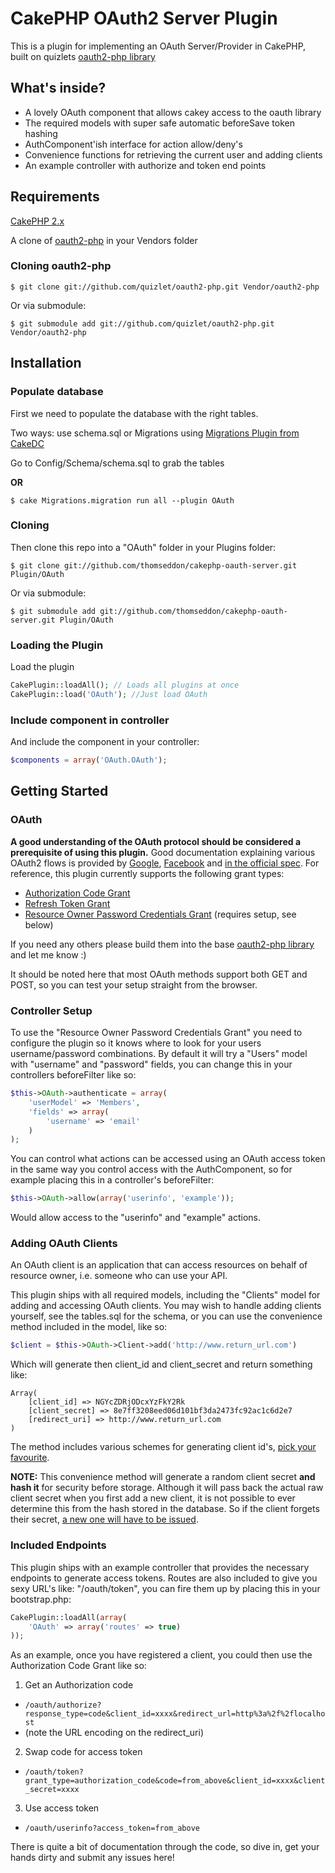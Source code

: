 # CakePHP OAuth2 Server Plugin

This is a plugin for implementing an OAuth Server/Provider in CakePHP, built on quizlets [oauth2-php library][1]

## What's inside?
* A lovely OAuth component that allows cakey access to the oauth library
* The required models with super safe automatic beforeSave token hashing
* AuthComponent'ish interface for action allow/deny's
* Convenience functions for retrieving the current user and adding clients
* An example controller with authorize and token end points

## Requirements
[CakePHP 2.x](http://cakephp.org/)


A clone of [oauth2-php][1] in your Vendors folder
### Cloning oauth2-php
```
$ git clone git://github.com/quizlet/oauth2-php.git Vendor/oauth2-php
```
Or via submodule:

```
$ git submodule add git://github.com/quizlet/oauth2-php.git Vendor/oauth2-php
```

## Installation

### Populate database
First we need to populate the database with the right tables.

Two ways: use schema.sql or Migrations using [Migrations Plugin from CakeDC][2]

Go to Config/Schema/schema.sql to grab the tables

**OR**

```
$ cake Migrations.migration run all --plugin OAuth
```

### Cloning
Then clone this repo into a "OAuth" folder in your Plugins folder:

```
$ git clone git://github.com/thomseddon/cakephp-oauth-server.git Plugin/OAuth
```
Or via submodule:

```
$ git submodule add git://github.com/thomseddon/cakephp-oauth-server.git Plugin/OAuth
```

### Loading the Plugin
Load the plugin

```PHP
CakePlugin::loadAll(); // Loads all plugins at once
CakePlugin::load('OAuth'); //Just load OAuth
```

### Include component in controller
And include the component in your controller:

```PHP
$components = array('OAuth.OAuth');
```


## Getting Started
### OAuth
**A good understanding of the OAuth protocol should be considered a prerequisite of using this plugin.**
Good documentation explaining various OAuth2 flows is provided by [Google](https://developers.google.com/accounts/docs/OAuth2), [Facebook](http://developers.facebook.com/docs/authentication/) and [in the official spec](http://tools.ietf.org/html/draft-ietf-oauth-v2-23).
For reference, this plugin currently supports the following grant types:

* [Authorization Code Grant](http://tools.ietf.org/html/draft-ietf-oauth-v2-23#section-4.1)
* [Refresh Token Grant](http://tools.ietf.org/html/draft-ietf-oauth-v2-23#section-6)
* [Resource Owner Password Credentials Grant](http://tools.ietf.org/html/draft-ietf-oauth-v2-23#section-4.3) (requires setup, see below)

If you need any others please build them into the base [oauth2-php library][1] and let me know :)

It should be noted here that most OAuth methods support both GET and POST, so you can test your setup straight from the browser.

### Controller Setup
To use the "Resource Owner Password Credentials Grant" you need to configure the plugin so it knows where to look for your users username/password combinations. By default it will try a "Users" model with "username" and "password" fields, you can change this in your controllers beforeFilter like so:

```PHP
$this->OAuth->authenticate = array(
    'userModel' => 'Members',
    'fields' => array(
        'username' => 'email'
    )
);
```

You can control what actions can be accessed using an OAuth access token in the same way you control access with the AuthComponent, so for example placing this in a controller's beforeFilter:

```PHP
$this->OAuth->allow(array('userinfo', 'example'));
```
Would allow access to the "userinfo" and "example" actions.

### Adding OAuth Clients
An OAuth client is an application that can access resources on behalf of resource owner, i.e. someone who can use your API.

This plugin ships with all required models, including the "Clients" model for adding and accessing OAuth clients.
You may wish to handle adding clients yourself, see the tables.sql for the schema, or you can use the convenience method included in the model, like so:

```PHP
$client = $this->OAuth->Client->add('http://www.return_url.com')
```
Which will generate then client_id and client_secret and return something like:

```
Array(
    [client_id] => NGYcZDRjODcxYzFkY2Rk
    [client_secret] => 8e7ff3208eed06d101bf3da2473fc92ac1c6d2e7
    [redirect_uri] => http://www.return_url.com
)
```

The method includes various schemes for generating client id's, [pick your favourite](https://github.com/thomseddon/cakephp-oauth-server/blob/master/Model/Client.php#L122).

**NOTE:** This convenience method will generate a random client secret __and hash it__ for security before storage. Although it will pass back the actual raw client secret when you first add a new client, it is not possible to ever determine this from the hash stored in the database. So if the client forgets their secret, [a new one will have to be issued](https://github.com/thomseddon/cakephp-oauth-server/blob/master/Model/Client.php#L139).


### Included Endpoints
This plugin ships with an example controller that provides the necessary endpoints to generate access tokens. Routes are also included to give you sexy URL's like: "/oauth/token", you can fire them up by placing this in your bootstrap.php:

```PHP
CakePlugin::loadAll(array(
    'OAuth' => array('routes' => true)
));
```


As an example, once you have registered a client, you could then use the Authorization Code Grant like so:

1. Get an Authorization code
 * `/oauth/authorize?response_type=code&client_id=xxxx&redirect_url=http%3a%2f%2flocalhost`
 * (note the URL encoding on the redirect_uri)
2. Swap code for access token
 * `/oauth/token?grant_type=authorization_code&code=from_above&client_id=xxxx&client_secret=xxxx`
3. Use access token
 * `/oauth/userinfo?access_token=from_above`


There is quite a bit of documentation through the code, so dive in, get your hands dirty and submit any issues here!


[1]: https://github.com/quizlet/oauth2-php
[2]: https://github.com/CakeDC/migrations
